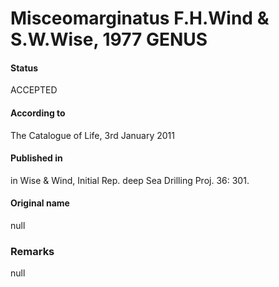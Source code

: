 Misceomarginatus F.H.Wind & S.W.Wise, 1977 GENUS
=======

#### Status
ACCEPTED

#### According to
The Catalogue of Life, 3rd January 2011

#### Published in
in Wise & Wind, Initial Rep. deep Sea Drilling Proj. 36: 301.

#### Original name
null

### Remarks
null